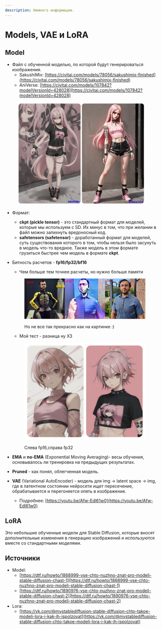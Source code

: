 ```yaml
---
description: Немного информации.
---
```


# Models, VAE и LoRA

## Model

* Файл с обученной моделью, по которой будут генерироваться изображения.
  * SakushiMix: [https://civitai.com/models/78056/sakushimix-finished](https://civitai.com/models/78056/sakushimix-finished)
  * AniVerse: [https://civitai.com/models/107842?modelVersionId=428028](https://civitai.com/models/107842?modelVersionId=428028)

<figure><img src=".gitbook/assets/MyCollages(1).jpg" alt=""><figcaption></figcaption></figure>

* Формат:&#x20;
  * **ckpt (pickle tensor)** - это стандартный формат для моделей, которые мы используем с SD. Их минус в том, что при желании в файл можно запихнуть вредоносный код.
  * **safetensors (safetensor)** - доработанный формат для моделей, суть существования которого в том, чтобы нельзя было засунуть в модель что-то вредное. Также модель в этом формате грузиться быстрее чем модель в формате **ckpt**.
*   Битность расчетов - **fp16/fp32/bf16**

    * Чем больше тем точнее расчеты, но нужно больше памяти

    <figure><img src=".gitbook/assets/fp16,32.jpg" alt=""><figcaption><p>Но не все так прекрасно как на картинке :)</p></figcaption></figure>

    * Мой тест - разница ну ХЗ

    <figure><img src=".gitbook/assets/MyCollages.jpg" alt=""><figcaption><p>Слева fp16,справа fp32</p></figcaption></figure>
* **EMA** и **no-EMA** (Exponential Moving Averaging)- весы обучения, основывалось ли тренировка на предыдущих результатах.
* **Pruned** - как понял, облегченная модель.
* **VAE** (Variational AutoEncoder) - модель для img -> latent space -> img, где в латентном состоянии нейросети ищет пересечение, обрабатывается и перегоняется опять в изображение.
  * Подробнее: [https://youtu.be/Afw-Edl61w0](https://youtu.be/Afw-Edl61w0)

## LoRA

Это небольшие обученные модели для Stable Diffusion, которые вносят дополнительные изменения в генерацию изображений и используются вместе со стандартными моделями.



## Источники

* Model:&#x20;
  * [https://dtf.ru/howto/1868999-vse-chto-nuzhno-znat-pro-modeli-stable-diffusion-chast-1](https://dtf.ru/howto/1868999-vse-chto-nuzhno-znat-pro-modeli-stable-diffusion-chast-1)
  * [https://dtf.ru/howto/1890976-vse-chto-nuzhno-znat-pro-modeli-stable-diffusion-chast-2](https://dtf.ru/howto/1890976-vse-chto-nuzhno-znat-pro-modeli-stable-diffusion-chast-2)
* Lora:
  * [https://vk.com/@mystablediffusion-stable-diffusion-chto-takoe-modeli-lora-i-kak-ih-ispolzovat](https://vk.com/@mystablediffusion-stable-diffusion-chto-takoe-modeli-lora-i-kak-ih-ispolzovat)
